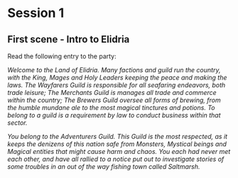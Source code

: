 # Session 1

## First scene - Intro to Elidria
Read the following entry to the party:


*Welcome to the Land of Elidria. Many factions and guild run the country, with the King, Mages and Holy Leaders keeping the peace and making the laws. The Wayfarers Guild is responsible for all seafaring endeavors, both trade leisure; The Merchants Guild is manages all trade and commerce within the country; The Brewers Guild oversee all forms of brewing, from the humble mundane ale to the most magical tinctures and potions. To belong to a guild is a requirement by law to conduct business within that sector.*

*You belong to the Adventurers Guild. This Guild is the most respected, as it keeps the denizens of this nation safe from Monsters, Mystical beings and Magical entities that might cause harm and chaos. You each had never met each other, and have all rallied to a notice put out to investigate stories of some troubles in an out of the way fishing town called Saltmarsh.*
